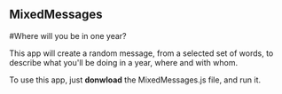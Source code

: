 ## MixedMessages

#Where will you be in one year?

This app will create a random message, from a selected set of words, to describe what you'll be doing in a year, where and with whom.

To use this app, just **donwload** the MixedMessages.js file, and run it.
